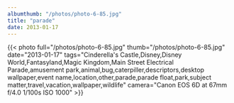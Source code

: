 ```yaml
---
albumthumb: "/photos/photo-6-85.jpg"
title: "parade"
date: 2013-01-17
---
```

{{< photo full="/photos/photo-6-85.jpg" thumb="/photos/photo-6-85.jpg" date="2013-01-17" tags="Cinderella's Castle,Disney,Disney World,Fantasyland,Magic Kingdom,Main Street Electrical Parade,amusement park,animal,bug,caterpiller,descriptors,desktop wallpaper,event name,location,other,parade,parade float,park,subject matter,travel,vacation,wallpaper,wildlife" camera="Canon EOS 6D at 67mm f/4.0 1/100s ISO 1000" >}}
